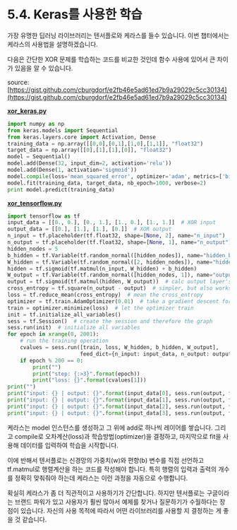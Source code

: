 # 5.4. Keras를 사용한 학습

가장 유명한 딥러닝 라이브러리는 텐서플로와 케라스를 들수 있습니다. 이번 챕터에서는 케라스의 사용법을 설명하겠습니다.

다음은 간단한 XOR 문제를 학습하는 코드를 비교한 것인데 함수 사용에 있어서 큰 차이가 있음을 알 수 있습니다.

source: [https://gist.github.com/cburgdorf/e2fb46e5ad61ed7b9a29029c5cc30134](https://gist.github.com/cburgdorf/e2fb46e5ad61ed7b9a29029c5cc30134)

[**xor\_keras.py**](https://gist.github.com/cburgdorf/e2fb46e5ad61ed7b9a29029c5cc30134#file-xor\_keras-py)

```python
import numpy as np
from keras.models import Sequential
from keras.layers.core import Activation, Dense
training_data = np.array([[0,0],[0,1],[1,0],[1,1]], "float32")
target_data = np.array([[0],[1],[1],[0]], "float32")
model = Sequential()
model.add(Dense(32, input_dim=2, activation='relu'))
model.add(Dense(1, activation='sigmoid'))
model.compile(loss='mean_squared_error', optimizer='adam', metrics=['binary_accuracy'])
model.fit(training_data, target_data, nb_epoch=1000, verbose=2)
print model.predict(training_data)
```

[**xor\_tensorflow.py**](https://gist.github.com/cburgdorf/e2fb46e5ad61ed7b9a29029c5cc30134#file-xor\_tensorflow-py)

```python
import tensorflow as tf   
input_data = [[0., 0.], [0., 1.], [1., 0.], [1., 1.]]  # XOR input
output_data = [[0.], [1.], [1.], [0.]]  # XOR output
n_input = tf.placeholder(tf.float32, shape=[None, 2], name="n_input")
n_output = tf.placeholder(tf.float32, shape=[None, 1], name="n_output")
hidden_nodes = 5
b_hidden = tf.Variable(tf.random_normal([hidden_nodes]), name="hidden_bias")
W_hidden = tf.Variable(tf.random_normal([2, hidden_nodes]), name="hidden_weights")
hidden = tf.sigmoid(tf.matmul(n_input, W_hidden) + b_hidden)
W_output = tf.Variable(tf.random_normal([hidden_nodes, 1]), name="output_weights")  # output layer's weight matrix
output = tf.sigmoid(tf.matmul(hidden, W_output))  # calc output layer's activation
cross_entropy = tf.square(n_output - output)  # simpler, but also works
loss = tf.reduce_mean(cross_entropy)  # mean the cross_entropy
optimizer = tf.train.AdamOptimizer(0.01)  # take a gradient descent for optimizing with a "stepsize" of 0.1
train = optimizer.minimize(loss)  # let the optimizer train
init = tf.initialize_all_variables()
sess = tf.Session()  # create the session and therefore the graph
sess.run(init)  # initialize all variables 
for epoch in xrange(0, 2001):
    # run the training operation
    cvalues = sess.run([train, loss, W_hidden, b_hidden, W_output],
                       feed_dict={n_input: input_data, n_output: output_data})
    if epoch % 200 == 0:
        print("")
        print("step: {:>3}".format(epoch))
        print("loss: {}".format(cvalues[1]))
print("")
print("input: {} | output: {}".format(input_data[0], sess.run(output, feed_dict={n_input: [input_data[0]]})))
print("input: {} | output: {}".format(input_data[1], sess.run(output, feed_dict={n_input: [input_data[1]]})))
print("input: {} | output: {}".format(input_data[2], sess.run(output, feed_dict={n_input: [input_data[2]]})))
print("input: {} | output: {}".format(input_data[3], sess.run(output, feed_dict={n_input: [input_data[3]]})))
```

케라스는 model 인스턴스를 생성하고 그 위에 add로 하나씩 레이어를 쌓습니다. 그리고 compile로 오차계산(loss)과 학습방법(optimizer)을 결정하고, 마지막으로 fit을 사용해 데이터를 입력하여 학습을 시작합니다.

이에 반해서 텐서플로는 신경망의 가중치(w)와 편향(b) 변수를 직접 선언하고 tf.matmul로 행렬계산을 하는 코드를 작성해야 합니다. 특히 행렬의 입력과 출력의 개수를 정확히 맞춰줘야 하는데 케라스는 이런 과정을 자동으로 수행합니다.

확실히 케라스가 좀 더 직관적이고 사용하기가 간단합니다. 하지만 텐서플로는 구글이라는 브랜드 파워가 있고 사용자가 훨씬 많아서 예제를 찾거나 질문하기가 수월하다는 장점이 있습니다. 자신의 사용 목적에 따라서 어떤 라이브러리를 사용할 지 결정하는 게 좋을 것 같습니다.
